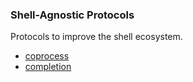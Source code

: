 ### Shell-Agnostic Protocols

Protocols to improve the shell ecosystem.

- [coprocess](coprocess/)
- [completion](completion/)

